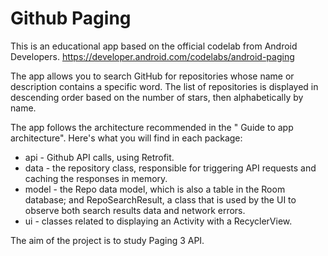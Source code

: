 # Github Paging
This is an educational app based on the official codelab from Android Developers. 
https://developer.android.com/codelabs/android-paging

The app allows you to search GitHub for repositories whose name or description contains a specific 
word. The list of repositories is displayed in descending order based on the number of stars, 
then alphabetically by name.

The app follows the architecture recommended in the " Guide to app architecture". Here's what you
will find in each package:
- api - Github API calls, using Retrofit.
- data - the repository class, responsible for triggering API requests and caching the responses 
  in memory.
- model - the Repo data model, which is also a table in the Room database; and RepoSearchResult, 
  a class that is used by the UI to observe both search results data and network errors.
- ui - classes related to displaying an Activity with a RecyclerView.

The aim of the project is to study Paging 3 API. 